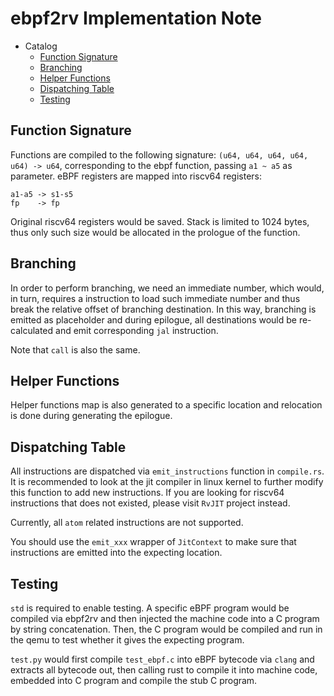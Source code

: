 # ebpf2rv Implementation Note

* Catalog
    * [Function Signature](#function-signature)
    * [Branching](#branching)
    * [Helper Functions](#helper-functions)
    * [Dispatching Table](#dispatching-table)
    * [Testing](#testing)

## Function Signature

Functions are compiled to the following signature: `(u64, u64, u64, u64, u64) -> u64`, corresponding to the ebpf function, passing `a1 ~ a5` as parameter. eBPF registers are mapped into riscv64 registers:

```
a1-a5 -> s1-s5
fp    -> fp 
```

Original riscv64 registers would be saved. Stack is limited to 1024 bytes, thus only such size would be allocated in the prologue of the function.

## Branching

In order to perform branching, we need an immediate number, which would, in turn, requires a instruction to load such immediate number and thus break the relative offset of branching destination. In this way, branching is emitted as placeholder and during epilogue, all destinations would be re-calculated and emit corresponding `jal` instruction.

Note that `call` is also the same.

## Helper Functions

Helper functions map is also generated to a specific location and relocation is done during generating the epilogue.

## Dispatching Table

All instructions are dispatched via `emit_instructions` function in `compile.rs`. It is recommended to look at the jit compiler in linux kernel to further modify this function to add new instructions. If you are looking for riscv64 instructions that does not existed, please visit `RvJIT` project instead. 

Currently, all `atom` related instructions are not supported.

You should use the `emit_xxx` wrapper of `JitContext` to make sure that instructions are emitted into the expecting location.

## Testing

`std` is required to enable testing. A specific eBPF program would be compiled via ebpf2rv and then injected the machine code into a C program by string concatenation. Then, the C program would be compiled and run in the qemu to test whether it gives the expecting program.

`test.py` would first compile `test_ebpf.c` into eBPF bytecode via `clang` and extracts all bytecode out, then calling rust to compile it into machine code, embedded into C program and compile the stub C program.